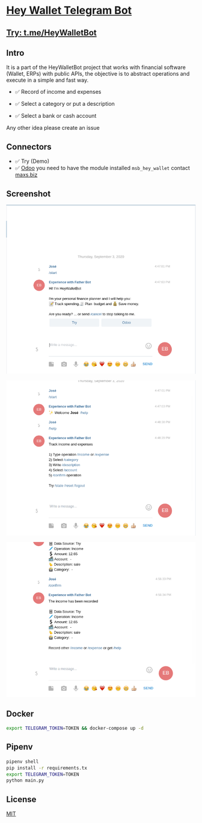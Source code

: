 # [Hey Wallet Telegram Bot](http://t.me/HeyWalletBot)

## [Try: t.me/HeyWalletBot](http://t.me/HeyWalletBot)

## Intro

It is a part of the HeyWalletBot project that works with financial software (Wallet, ERPs) with public APIs, the objective is to abstract operations and execute in a simple and fast way.

* ✅ Record of income and expenses

* ✅ Select a category or put a description

* ✅ Select a bank or cash account

Any other idea please create an issue

## Connectors 

* ✅ Try (Demo)
* ✅ [Odoo](http://odoo.com/) you need to have the module installed `msb_hey_wallet` contact [maxs.biz](http://maxs.biz/)

## Screenshot

![](static/img/1.png)

![](static/img/4.png)

![](static/img/10.png)

## Docker

```bash
export TELEGRAM_TOKEN=TOKEN && docker-compose up -d
```

## Pipenv 

```bash
pipenv shell 
pip install -r requirements.tx 
export TELEGRAM_TOKEN=TOKEN
python main.py
```

## License

[MIT](LICENSE)